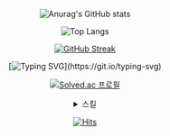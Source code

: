 
<div align="center">
  

![Anurag's GitHub stats](https://github-readme-stats.vercel.app/api?username=juhwan7&show_icons=true&theme=transparent)

![Top Langs](https://github-readme-stats.vercel.app/api/top-langs/?username=juhwan7&layout=compact)

[![GitHub Streak](https://streak-stats.demolab.com?user=juhwan7&hide_border=%EA%B1%B0%EC%A7%93&border_radius=20&locale=ko&card_width=200&hide_current_streak=true&hide_longest_streak=true)](https://git.io/streak-stats)

[![Typing SVG](https://readme-typing-svg.demolab.com?font=Fira+Code&duration=3500&pause=2000&color=007DFF&background=0F0CFF00&center=%EA%B1%B0%EC%A7%93&vCenter=%EA%B1%B0%EC%A7%93&repeat=%EC%A7%84%EC%8B%A4&random=%EA%B1%B0%EC%A7%93&width=435&lines=%EC%95%88%EB%85%95%ED%95%98%EC%84%B8%EC%9A%94+%EB%B0%B1%EC%97%94%EB%93%9C+%EC%8B%A0%EC%9E%85+%EA%B0%9C%EB%B0%9C%EC%9E%90+%EA%B9%80%EC%A3%BC%ED%99%98%EC%9E%85%EB%8B%88%EB%8B%A4.;+%EC%9E%98+%EB%B6%80%ED%83%81%EB%93%9C%EB%A6%BD%EB%8B%88%EB%8B%A4!!)](https://git.io/typing-svg)

[![Solved.ac
프로필](http://mazassumnida.wtf/api/v2/generate_badge?boj=kjh71047)](https://solved.ac/{handle})

<details>
<summary>
  스킬
</summary>
  
![Java](https://img.shields.io/badge/Java-ED8B00?style=for-the-badge&logo=openjdk&logoColor=white)
![Spring](https://img.shields.io/badge/Spring-6DB33F?style=for-the-badge&logo=spring&logoColor=white)
![MySQL](https://img.shields.io/badge/MySQL-005C84?style=for-the-badge&logo=mysql&logoColor=white)
![AWS](https://img.shields.io/badge/Amazon_AWS-232F3E?style=for-the-badge&logo=amazon-aws&logoColor=white)
![INTELLIJ IDEA](https://img.shields.io/badge/IntelliJ_IDEA-000000.svg?style=for-the-badge&logo=intellij-idea&logoColor=white)
![Notion](https://img.shields.io/badge/Notion-000000?style=for-the-badge&logo=notion&logoColor=white)
![Hibernate](https://img.shields.io/badge/Hibernate-59666C?style=for-the-badge&logo=Hibernate&logoColor=white)
![Git](https://img.shields.io/badge/GIT-E44C30?style=for-the-badge&logo=git&logoColor=white)
![Swagger](https://img.shields.io/badge/-Swagger-%23Clojure?style=for-the-badge&logo=swagger&logoColor=white)

</details>

[![Hits](https://hits.seeyoufarm.com/api/count/incr/badge.svg?url=https%3A%2F%2Fgithub.com%2Fjuhwan7%2Fhit-counter&count_bg=%23469060&title_bg=%23555555&icon=&icon_color=%23E7E7E7&title=hits&edge_flat=false)](https://hits.seeyoufarm.com)

</div>

